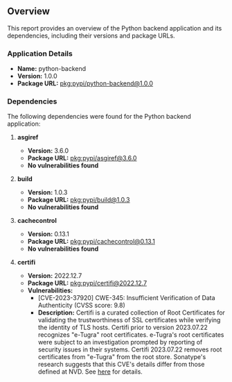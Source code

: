 
## Overview

This report provides an overview of the Python backend application and its dependencies, including their versions and package URLs.

### Application Details

- **Name:** python-backend
- **Version:** 1.0.0
- **Package URL:** [pkg:pypi/python-backend@1.0.0](https://pypi.org/project/python-backend/1.0.0/)

### Dependencies

The following dependencies were found for the Python backend application:

1. **asgiref**
   - **Version:** 3.6.0
   - **Package URL:** [pkg:pypi/asgiref@3.6.0](https://pypi.org/project/asgiref/3.6.0/)
   - **No vulnerabilities found**

2. **build**
   - **Version:** 1.0.3
   - **Package URL:** [pkg:pypi/build@1.0.3](https://pypi.org/project/build/1.0.3/)
   - **No vulnerabilities found**

3. **cachecontrol**
   - **Version:** 0.13.1
   - **Package URL:** [pkg:pypi/cachecontrol@0.13.1](https://pypi.org/project/cachecontrol/0.13.1/)
   - **No vulnerabilities found**

4. **certifi**
   - **Version:** 2022.12.7
   - **Package URL:** [pkg:pypi/certifi@2022.12.7](https://pypi.org/project/certifi/2022.12.7/)
   - **Vulnerabilities:**
     - [CVE-2023-37920] CWE-345: Insufficient Verification of Data Authenticity (CVSS score: 9.8)
     - **Description:** Certifi is a curated collection of Root Certificates for validating the trustworthiness of SSL certificates while verifying the identity of TLS hosts. Certifi prior to version 2023.07.22 recognizes "e-Tugra" root certificates. e-Tugra's root certificates were subject to an investigation prompted by reporting of security issues in their systems. Certifi 2023.07.22 removes root certificates from "e-Tugra" from the root store. Sonatype's research suggests that this CVE's details differ from those defined at NVD. See [here](https://example-link-for-details.com) for details.
